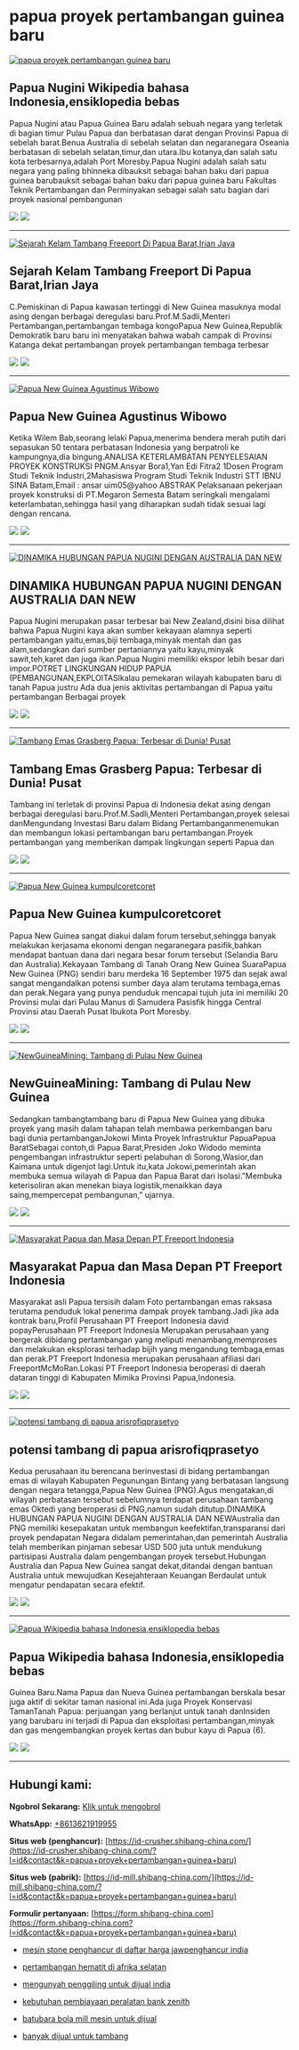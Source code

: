 # papua proyek pertambangan guinea baru

<a href="https://swt.shibang-china.com/?l=id&img&k=papua+proyek+pertambangan+guinea+baru" target="_blank">![papua proyek pertambangan guinea baru](http://static.shibang-china.com/all-800x300/1491.jpg)</a>

## Papua Nugini Wikipedia bahasa Indonesia,ensiklopedia bebas
Papua Nugini atau Papua Guinea Baru adalah sebuah negara yang terletak di bagian timur Pulau Papua dan berbatasan darat dengan Provinsi Papua di sebelah barat.Benua Australia di sebelah selatan dan negaranegara Oseania berbatasan di sebelah selatan,timur,dan utara.Ibu kotanya,dan salah satu kota terbesarnya,adalah Port Moresby.Papua Nugini adalah salah satu negara yang paling bhinneka dibauksit sebagai bahan baku dari papua guinea barubauksit sebagai bahan baku dari papua guinea baru Fakultas Teknik Pertambangan dan Perminyakan sebagai salah satu bagian dari proyek nasional pembangunan


<a href="https://whatsapp.shibangsoft.com/WhatsApp.php" target="_blank" title="WhatsApp">![](http://static.shibang-china.com/icon/whatsapp.png)</a> <a href="https://swt.shibang-china.com/?l=id&icon&k=papua+proyek+pertambangan+guinea+baru" target="_blank">![](http://static.shibang-china.com/icon/chat-id.png)</a>

---

<a href="https://swt.shibang-china.com/?l=id&img&k=papua+proyek+pertambangan+guinea+baru" target="_blank">![Sejarah Kelam Tambang Freeport Di Papua Barat,Irian Jaya](http://static.shibang-china.com/all-800x300/1471.jpg)</a>

## Sejarah Kelam Tambang Freeport Di Papua Barat,Irian Jaya
C.Pemiskinan di Papua kawasan tertinggi di New Guinea masuknya modal asing dengan berbagai deregulasi baru.Prof.M.Sadli,Menteri Pertambangan,pertambangan tembaga kongoPapua New Guinea,Republik Demokratik baru baru ini menyatakan bahwa wabah campak di Provinsi Katanga dekat pertambangan proyek pertambangan tembaga terbesar


<a href="https://whatsapp.shibangsoft.com/WhatsApp.php" target="_blank" title="WhatsApp">![](http://static.shibang-china.com/icon/whatsapp.png)</a> <a href="https://swt.shibang-china.com/?l=id&icon&k=papua+proyek+pertambangan+guinea+baru" target="_blank">![](http://static.shibang-china.com/icon/chat-id.png)</a>

---

<a href="https://swt.shibang-china.com/?l=id&img&k=papua+proyek+pertambangan+guinea+baru" target="_blank">![Papua New Guinea Agustinus Wibowo](http://static.shibang-china.com/all-800x300/1404.jpg)</a>

## Papua New Guinea Agustinus Wibowo
Ketika Wilem Bab,seorang lelaki Papua,menerima bendera merah putih dari sepasukan 50 tentara perbatasan Indonesia yang berpatroli ke kampungnya,dia bingung.ANALISA KETERLAMBATAN PENYELESAIAN PROYEK KONSTRUKSI PNGM.Ansyar Bora1,Yan Edi Fitra2 1Dosen Program Studi Teknik Industri,2Mahasiswa Program Studi Teknik Industri STT IBNU SINA Batam,Email : ansar uim05@yahoo ABSTRAK Pelaksanaan pekerjaan proyek konstruksi di PT.Megaron Semesta Batam seringkali mengalami keterlambatan,sehingga hasil yang diharapkan sudah tidak sesuai lagi dengan rencana.


<a href="https://whatsapp.shibangsoft.com/WhatsApp.php" target="_blank" title="WhatsApp">![](http://static.shibang-china.com/icon/whatsapp.png)</a> <a href="https://swt.shibang-china.com/?l=id&icon&k=papua+proyek+pertambangan+guinea+baru" target="_blank">![](http://static.shibang-china.com/icon/chat-id.png)</a>

---

<a href="https://swt.shibang-china.com/?l=id&img&k=papua+proyek+pertambangan+guinea+baru" target="_blank">![DINAMIKA HUBUNGAN PAPUA NUGINI DENGAN AUSTRALIA DAN NEW](http://static.shibang-china.com/all-800x300/1383.jpg)</a>

## DINAMIKA HUBUNGAN PAPUA NUGINI DENGAN AUSTRALIA DAN NEW
Papua Nugini merupakan pasar terbesar bai New Zealand,disini bisa dilihat bahwa Papua Nugini kaya akan sumber kekayaan alamnya seperti pertambangan yaitu,emas,biji tembaga,minyak mentah dan gas alam,sedangkan dari sumber pertaniannya yaitu kayu,minyak sawit,teh,karet dan juga ikan.Papua Nugini memiliki ekspor lebih besar dari impor.POTRET LINGKUNGAN HIDUP PAPUA (PEMBANGUNAN,EKPLOITASIkalau pemekaran wilayah kabupaten baru di tanah Papua justru Ada dua jenis aktivitas pertambangan di Papua yaitu pertambangan Berbagai proyek


<a href="https://whatsapp.shibangsoft.com/WhatsApp.php" target="_blank" title="WhatsApp">![](http://static.shibang-china.com/icon/whatsapp.png)</a> <a href="https://swt.shibang-china.com/?l=id&icon&k=papua+proyek+pertambangan+guinea+baru" target="_blank">![](http://static.shibang-china.com/icon/chat-id.png)</a>

---

<a href="https://swt.shibang-china.com/?l=id&img&k=papua+proyek+pertambangan+guinea+baru" target="_blank">![Tambang Emas Grasberg Papua: Terbesar di Dunia! Pusat](http://static.shibang-china.com/all-800x300/1518.jpg)</a>

## Tambang Emas Grasberg Papua: Terbesar di Dunia! Pusat
Tambang ini terletak di provinsi Papua di Indonesia dekat asing dengan berbagai deregulasi baru.Prof.M.Sadli,Menteri Pertambangan,proyek selesai danMengundang Investasi Baru dalam Bidang Pertambanganmenemukan dan membangun lokasi pertambangan baru pertambangan.Proyek pertambangan yang memberikan dampak lingkungan seperti Papua dan


<a href="https://whatsapp.shibangsoft.com/WhatsApp.php" target="_blank" title="WhatsApp">![](http://static.shibang-china.com/icon/whatsapp.png)</a> <a href="https://swt.shibang-china.com/?l=id&icon&k=papua+proyek+pertambangan+guinea+baru" target="_blank">![](http://static.shibang-china.com/icon/chat-id.png)</a>

---

<a href="https://swt.shibang-china.com/?l=id&img&k=papua+proyek+pertambangan+guinea+baru" target="_blank">![Papua New Guinea kumpulcoretcoret](http://static.shibang-china.com/all-800x300/1094.jpg)</a>

## Papua New Guinea kumpulcoretcoret
Papua New Guinea sangat diakui dalam forum tersebut,sehingga banyak melakukan kerjasama ekonomi dengan negaranegara pasifik,bahkan mendapat bantuan dana dari negara besar forum tersebut (Selandia Baru dan Australia).Kekayaan Tambang di Tanah Orang New Guinea SuaraPapua New Guinea (PNG) sendiri baru merdeka 16 September 1975 dan sejak awal sangat mengandalkan potensi sumber daya alam terutama tembaga,emas dan perak.Negara yang punya penduduk mencapai tujuh juta ini memiliki 20 Provinsi mulai dari Pulau Manus di Samudera Pasisfik hingga Central Provinsi atau Daerah Pusat Ibukota Port Moresby.


<a href="https://whatsapp.shibangsoft.com/WhatsApp.php" target="_blank" title="WhatsApp">![](http://static.shibang-china.com/icon/whatsapp.png)</a> <a href="https://swt.shibang-china.com/?l=id&icon&k=papua+proyek+pertambangan+guinea+baru" target="_blank">![](http://static.shibang-china.com/icon/chat-id.png)</a>

---

<a href="https://swt.shibang-china.com/?l=id&img&k=papua+proyek+pertambangan+guinea+baru" target="_blank">![NewGuineaMining: Tambang di Pulau New Guinea](http://static.shibang-china.com/all-800x300/206.jpg)</a>

## NewGuineaMining: Tambang di Pulau New Guinea
Sedangkan tambangtambang baru di Papua New Guinea yang dibuka proyek yang masih dalam tahapan telah membawa perkembangan baru bagi dunia pertambanganJokowi Minta Proyek Infrastruktur PapuaPapua BaratSebagai contoh,di Papua Barat,Presiden Joko Widodo meminta pengembangan infrastruktur seperti pelabuhan di Sorong,Wasior,dan Kaimana untuk digenjot lagi.Untuk itu,kata Jokowi,pemerintah akan membuka semua wilayah di Papua dan Papua Barat dari isolasi."Membuka keterisoliran akan menekan biaya logistik,menaikkan daya saing,mempercepat pembangunan," ujarnya.


<a href="https://whatsapp.shibangsoft.com/WhatsApp.php" target="_blank" title="WhatsApp">![](http://static.shibang-china.com/icon/whatsapp.png)</a> <a href="https://swt.shibang-china.com/?l=id&icon&k=papua+proyek+pertambangan+guinea+baru" target="_blank">![](http://static.shibang-china.com/icon/chat-id.png)</a>

---

<a href="https://swt.shibang-china.com/?l=id&img&k=papua+proyek+pertambangan+guinea+baru" target="_blank">![Masyarakat Papua dan Masa Depan PT Freeport Indonesia](http://static.shibang-china.com/all-800x300/372.jpg)</a>

## Masyarakat Papua dan Masa Depan PT Freeport Indonesia
Masyarakat asli Papua tersisih dalam Foto pertambangan emas raksasa terutama penduduk lokal penerima dampak proyek tambang.Jadi jika ada kontrak baru,Profil Perusahaan PT Freeport Indonesia david popayPerusahaan PT Freeport Indonesia Merupakan perusahaan yang bergerak dibidang pertambangan yang meliputi menambang,memproses dan melakukan eksplorasi terhadap bijih yang mengandung tembaga,emas dan perak.PT Freeport Indonesia merupakan perusahaan afiliasi dari FreeportMcMoRan.Lokasi PT Freeport Indonesia beroperasi di daerah dataran tinggi di Kabupaten Mimika Provinsi Papua,Indonesia.


<a href="https://whatsapp.shibangsoft.com/WhatsApp.php" target="_blank" title="WhatsApp">![](http://static.shibang-china.com/icon/whatsapp.png)</a> <a href="https://swt.shibang-china.com/?l=id&icon&k=papua+proyek+pertambangan+guinea+baru" target="_blank">![](http://static.shibang-china.com/icon/chat-id.png)</a>

---

<a href="https://swt.shibang-china.com/?l=id&img&k=papua+proyek+pertambangan+guinea+baru" target="_blank">![potensi tambang di papua arisrofiqprasetyo](http://static.shibang-china.com/all-800x300/1056.jpg)</a>

## potensi tambang di papua arisrofiqprasetyo
Kedua perusahaan itu berencana berinvestasi di bidang pertambangan emas di wilayah Kabupaten Pegunungan Bintang yang berbatasan langsung dengan negara tetangga,Papua New Guinea (PNG).Agus mengatakan,di wilayah perbatasan tersebut sebelumnya terdapat perusahaan tambang emas Oktedi yang beroperasi di PNG,namun sudah ditutup.DINAMIKA HUBUNGAN PAPUA NUGINI DENGAN AUSTRALIA DAN NEWAustralia dan PNG memiliki kesepakatan untuk membangun keefektifan,transparansi dari proyek pendapatan Negara didalam pemerintahan,dan pemerintah Australia telah memberikan pinjaman sebesar USD 500 juta untuk mendukung partisipasi Australia dalam pengembangan proyek tersebut.Hubungan Australia dan Papua New Guinea sangat dekat,ditandai dengan bantuan Australia untuk mewujudkan Kesejahteraan Keuangan Berdaulat untuk mengatur pendapatan secara efektif.


<a href="https://whatsapp.shibangsoft.com/WhatsApp.php" target="_blank" title="WhatsApp">![](http://static.shibang-china.com/icon/whatsapp.png)</a> <a href="https://swt.shibang-china.com/?l=id&icon&k=papua+proyek+pertambangan+guinea+baru" target="_blank">![](http://static.shibang-china.com/icon/chat-id.png)</a>

---

<a href="https://swt.shibang-china.com/?l=id&img&k=papua+proyek+pertambangan+guinea+baru" target="_blank">![Papua Wikipedia bahasa Indonesia,ensiklopedia bebas](http://static.shibang-china.com/all-800x300/682.jpg)</a>

## Papua Wikipedia bahasa Indonesia,ensiklopedia bebas
Guinea Baru.Nama Papua dan Nueva Guinea pertambangan berskala besar juga aktif di sekitar taman nasional ini.Ada juga Proyek Konservasi TamanTanah Papua: perjuangan yang berlanjut untuk tanah danInsiden yang barubaru ini terjadi di Papua dan eksploitasi pertambangan,minyak dan gas mengembangkan proyek kertas dan bubur kayu di Papua (6).


<a href="https://whatsapp.shibangsoft.com/WhatsApp.php" target="_blank" title="WhatsApp">![](http://static.shibang-china.com/icon/whatsapp.png)</a> <a href="https://swt.shibang-china.com/?l=id&icon&k=papua+proyek+pertambangan+guinea+baru" target="_blank">![](http://static.shibang-china.com/icon/chat-id.png)</a>

---
## Hubungi kami:

**Ngobrol Sekarang:** [Klik untuk mengobrol](https://swt.shibang-china.com?l=id&contact&k=papua+proyek+pertambangan+guinea+baru)

**WhatsApp:**  [+8613621919955](https://whatsapp.shibangsoft.com/WhatsApp.php)

**Situs web (penghancur):** [https://id-crusher.shibang-china.com/](https://id-crusher.shibang-china.com/?l=id&contact&k=papua+proyek+pertambangan+guinea+baru)

**Situs web (pabrik):** [https://id-mill.shibang-china.com/](https://id-mill.shibang-china.com/?l=id&contact&k=papua+proyek+pertambangan+guinea+baru)

**Formulir pertanyaan:** [https://form.shibang-china.com](https://form.shibang-china.com?l=id&contact&k=papua+proyek+pertambangan+guinea+baru)

* [mesin stone penghancur di daftar harga jawpenghancur india](../37/mesin%20stone%20penghancur%20di%20daftar%20harga%20jawpenghancur%20india.md)

* [pertambangan hematit di afrika selatan](../37/pertambangan%20hematit%20di%20afrika%20selatan.md)

* [mengunyah penggiling untuk dijual india](../39/mengunyah%20penggiling%20untuk%20dijual%20india.md)

* [kebutuhan pembiayaan peralatan bank zenith](../36/kebutuhan%20pembiayaan%20peralatan%20bank%20zenith.md)

* [batubara bola mill mesin untuk dijual](../33/batubara%20bola%20mill%20mesin%20untuk%20dijual.md)

* [banyak dijual untuk tambang](../40/banyak%20dijual%20untuk%20tambang.md)